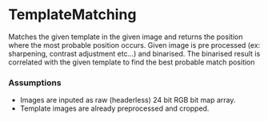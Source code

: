 # TemplateMatching
  Matches the given template in the given image and returns the position where the most probable position occurs.
  Given image is pre processed (ex: sharpening, contrast adjustment etc...) and binarised.
  The binarised result is correlated with the given template to find the best probable match position
  
### Assumptions 
  - Images are inputed as raw (headerless) 24 bit RGB bit map array.
  - Template images are already preprocessed and cropped.
    
